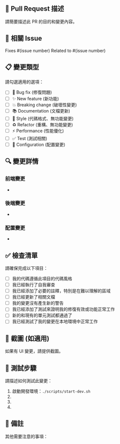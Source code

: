 ## 📝 Pull Request 描述

請簡要描述此 PR 的目的和變更內容。

## 🎯 相關 Issue

Fixes #(issue number)
Related to #(issue number)

## 📋 變更類型

請勾選適用的選項：

- [ ] 🐛 Bug fix (修復問題)
- [ ] ✨ New feature (新功能)
- [ ] 💥 Breaking change (破壞性變更)
- [ ] 📚 Documentation (文檔更新)
- [ ] 🎨 Style (代碼格式、無功能變更)
- [ ] ♻️ Refactor (重構、無功能變更)
- [ ] ⚡ Performance (性能優化)
- [ ] ✅ Test (測試相關)
- [ ] 🔧 Configuration (配置變更)

## 🔍 變更詳情

### 前端變更
-

### 後端變更
-

### 配置變更
-

## ✅ 檢查清單

請確保完成以下項目：

- [ ] 我的代碼遵循此項目的代碼風格
- [ ] 我已經執行了自我審查
- [ ] 我已經添加了必要的註釋，特別是在難以理解的區域
- [ ] 我已經更新了相關文檔
- [ ] 我的變更沒有產生新的警告
- [ ] 我已經添加了測試來證明我的修復有效或功能正常工作
- [ ] 新的和現有的單元測試都通過了
- [ ] 我已經測試了我的變更在本地環境中正常工作

## 📸 截圖 (如適用)

如果有 UI 變更，請提供截圖。

## 🧪 測試步驟

請描述如何測試此變更：

1. 啟動開發環境：`./scripts/start-dev.sh`
2.
3.
4.

## 📌 備註

其他需要注意的事項：

